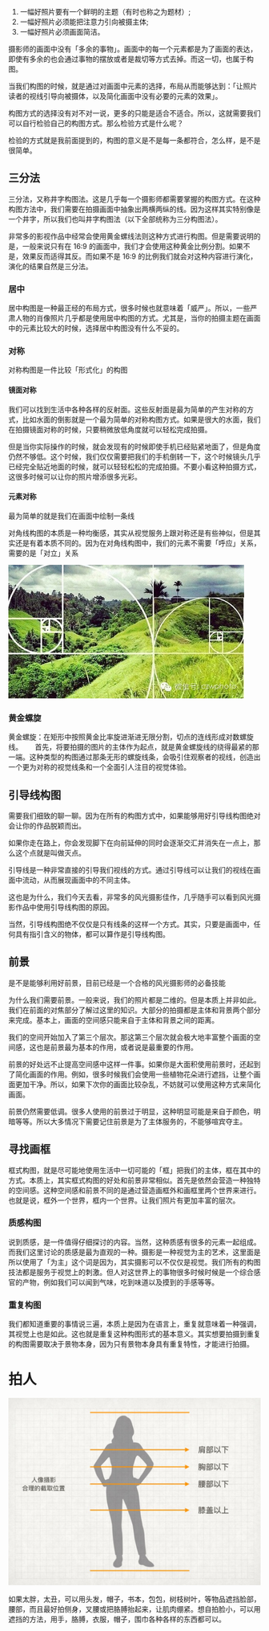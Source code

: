 
1. 一幅好照片要有一个鲜明的主题（有时也称之为题材）;
2. 一幅好照片必须能把注意力引向被摄主体;
3. 一幅好照片必须画面简洁。


摄影师的画面中没有「多余的事物」。画面中的每一个元素都是为了画面的表达，即使有多余的也会通过事物的摆放或者是裁切等方式去掉。而这一切，也属于构图。

当我们构图的时候，就是通过对画面中元素的选择，布局从而能够达到：「让照片读者的视线引导向被摄体，以及简化画面中没有必要的元素的效果」。

构图方式的选择没有对不对一说，更多的只能是适合不适合。所以，这就需要我们可以自行检验自己的构图方式。那么检验方式是什么呢？

检验的方式就是我前面提到的，构图的意义是不是每一条都符合，怎么样，是不是很简单。


## 三分法

三分法，又称井字构图法。这是几乎每一个摄影师都需要掌握的构图方式。在这种构图方法中，我们需要在拍摄画面中抽象出两横两纵的线。因为这样其实特别像是一个井字，所以我们也叫井字构图法（以下全部统称为三分构图法）。

非常多的影视作品中经常会使用黄金螺线法则这种方式进行构图。但是需要说明的是，一般来说只有在 16:9 的画面中，我们才会使用这种黄金比例分割。如果不是，效果反而适得其反。而如果不是 16:9 的比例我们就会对这种内容进行演化，演化的结果自然是三分法。

### 居中

居中构图是一种最正经的布局方式，很多时候也就意味着「威严」。所以，一些严肃人物的肖像照片几乎都是使用居中构图的方式。尤其是，当你的拍摄主题在画面中的元素比较大的时候，选择居中构图没有什么不妥的。


### 对称

对称构图是一件比较「形式化」的构图

#### 镜面对称

我们可以找到生活中各种各样的反射面。这些反射面是最为简单的产生对称的方式，比如水面的倒影就是一个最为简单的对称构图方式。如果是很大的水面，我们在拍摄镜面对称的时候，只要稍微放低角度就可以轻松完成拍摄。

但是当你实际操作的时候，就会发现有的时候即使手机已经贴紧地面了，但是角度仍然不够低。这个时候，我们仅仅需要把我们的手机倒转一下，这个时候镜头几乎已经完全贴近地面的时候，就可以轻轻松松的完成拍摄。不要小看这种拍摄方式，这很多时候可以让你的照片增添很多光彩。

#### 元素对称

最为简单的就是我们在画面中绘制一条线

对角线构图的本质是一种均衡感，其实从视觉服务上跟对称还是有些神似，但是其实还是有着本质不同的。因为在对角线构图中，我们的元素不需要「呼应」关系，需要的是「对立」关系

![](/assets/images/2021-09-09-23-08-04.png)

### 黄金螺旋

黄金螺旋：在矩形中按照黄金比率旋进渐进无限分割，切点的连线形成对数螺旋线。　　
首先，将要拍摄的图片的主体作为起点，就是黄金螺旋线的绕得最紧的那一端。这种类型的构图通过那条无形的螺旋线条，会吸引住观察者的视线，创造出一个更为对称的视觉线条和一个全面引人注目的视觉体验。

## 引导线构图

需要我们细致的聊一聊。因为在所有的构图方式中，如果能够用好引导线构图绝对会让你的作品脱颖而出。

如果你走在路上，你会发现脚下在向前延伸的同时会逐渐交汇并消失在一点上，那么这个点就是叫做灭点。

引导线是一种非常直接的引导我们视线的方式。通过引导线可以让我们的视线在画面中流动，从而展现画面中的不同主体。
> 
这也是为什么，我们今天去看，非常多的风光摄影佳作，几乎随手可以看到风光摄影作品中使用引导线构图的原因。
> 
当然，引导线构图绝不仅仅是只有线条的这样一个方式。其实，只要是画面中，任何具有指引含义的物体，都可以算作是引导线构图。


## 前景

是不是能够利用好前景，目前已经是一个合格的风光摄影师的必备技能

为什么我们需要前景。一般来说，我们的照片都是二维的。但是本质上并非如此。我们在前面的对焦部分了解过这里的知识。大部分的拍摄都是主体和背景两个部分来完成。基本上，画面的空间感只能来自于主体和背景之间的距离。

我们的空间开始加入了第三个层次。那这第三个层次就会极大地丰富整个画面的空间感，这也是前景最为基本的作用，或者说是最重要的作用。

前景的好处远不止提高空间感中这样一件事。如果你是大面积使用前景时，还起到了简化画面的作用。例如，很多时候我们会使用一些植物花朵进行遮挡，让整个画面更加干净。所以，如果下次你的画面比较杂乱，不妨就可以使用这种方式来简化画面。

前景仍然需要低调。很多人使用的前景过于明显，这种明显可能是来自于颜色，明暗等等。所以大多情况下需要记住前景是为了主体服务的，不能够喧宾夺主。

## 寻找画框

框式构图，就是尽可能地使用生活中一切可能的「框」把我们的主体，框在其中的方式。本质上，其实框式构图的好处和前景非常相似。首先是依然会营造一种独特的空间感。这种空间感和前景不同的是通过营造画框外和画框里两个世界来进行。也就是说，框外一个世界，框内一个世界。让我们照片有更加丰富的层次。

### 质感构图

说到质感，是一件值得仔细探讨的内容。当然，这种质感有很多的元素一起组成。而我们这里讨论的质感是最为直观的一种。摄影是一种视觉为主的艺术，这里面是所以使用了「为主」这个词是因为，其实摄影可以不仅仅是视觉。我们所有的构图技法都是服务于视觉上的刺激。但人对这世界上的事物很多时候时候是一个综合感官的产物，例如我们可以闻到气味，吃到味道以及摸到的手感等等。

### 重复构图
 
我们都知道重要的事情说三遍，本质上是因为在语言上，重复就意味着一种强调，其视觉上也是如此。这也就是重复这种构图形式的基本意义。其实想要拍摄到重复的构图需要取决于景物本身，因为只有景物本身具有重复特性，才能进行拍摄。

# 拍人

![](/assets/images/2021-09-09-23-31-25.png)

如果太胖，太丑，可以用头发，帽子，书本，包包，树枝树叶，等物品遮挡脸部，腰部，而且最好拍侧身，叉腰或把胳膊抬起来，让肌肉绷紧。想自拍脸小，可以用遮挡的方法，用手，胳膊，衣服，帽子，围巾各种各样的东西都可以。